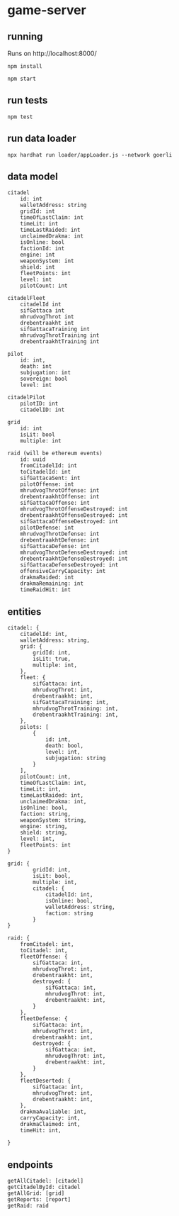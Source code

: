 # game-server


## running
Runs on http://localhost:8000/

`npm install`

`npm start`

## run tests
`npm test`

## run data loader
`npx hardhat run loader/appLoader.js --network goerli`

## data model
    citadel
        id: int
        walletAddress: string
        gridId: int
        timeOfLastClaim: int
        timeLit: int
        timeLastRaided: int
        unclaimedDrakma: int
        isOnline: bool
        factionId: int
        engine: int
        weaponSystem: int
        shield: int
        fleetPoints: int
        level: int
        pilotCount: int

    citadelFleet
        citadelId int
        sifGattaca int
        mhrudvogThrot int
        drebentraakht int
        sifGattacaTraining int
        mhrudvogThrotTraining int
        drebentraakhtTraining int

    pilot
        id: int,
        death: int
        subjugation: int
        sovereign: bool
        level: int

    citadelPilot
        pilotID: int
        citadelID: int    

    grid
        id: int
        isLit: bool
        multiple: int

    raid (will be ethereum events)
        id: uuid
        fromCitadelId: int
        toCitadelId: int
        sifGattacaSent: int
        pilotOffense: int
        mhrudvogThrotOffense: int
        drebentraakhtOffense: int
        sifGattacaOffense: int
        mhrudvogThrotOffenseDestroyed: int
        drebentraakhtOffenseDestroyed: int
        sifGattacaOffenseDestroyed: int
        pilotDefense: int
        mhrudvogThrotDefense: int
        drebentraakhtDefense: int
        sifGattacaDefense: int
        mhrudvogThrotDefenseDestroyed: int
        drebentraakhtDefenseDestroyed: int
        sifGattacaDefenseDestroyed: int
        offensiveCarryCapacity: int
        drakmaRaided: int
        drakmaRemaining: int
        timeRaidHit: int



## entities
    citadel: {
        citadelId: int,
        walletAddress: string,
        grid: {
            gridId: int,
            isLit: true,
            multiple: int,
        },
        fleet: {
            sifGattaca: int,
            mhrudvogThrot: int,
            drebentraakht: int,
            sifGattacaTraining: int,
            mhrudvogThrotTraining: int,
            drebentraakhtTraining: int,
        },
        pilots: [
            {
                id: int,
                death: bool,
                level: int,
                subjugation: string
            }
        ],
        pilotCount: int,
        timeOfLastClaim: int,
        timeLit: int,
        timeLastRaided: int,
        unclaimedDrakma: int,
        isOnline: bool,
        faction: string,
        weaponSystem: string,
        engine: string,
        shield: string,
        level: int,
        fleetPoints: int
    }

    grid: {
            gridId: int,
            isLit: bool,
            multiple: int,
            citadel: {
                citadelId: int,
                isOnline: bool,
                walletAddress: string,
                faction: string 
            }
    }

    raid: {
        fromCitadel: int,
        toCitadel: int,
        fleetOffense: {
            sifGattaca: int,
            mhrudvogThrot: int,
            drebentraakht: int,
            destroyed: {
                sifGattaca: int,
                mhrudvogThrot: int,
                drebentraakht: int,
            }
        },
        fleetDefense: {
            sifGattaca: int,
            mhrudvogThrot: int,
            drebentraakht: int,
            destroyed: {
                sifGattaca: int,
                mhrudvogThrot: int,
                drebentraakht: int,
            }
        },
        fleetDeserted: {
            sifGattaca: int,
            mhrudvogThrot: int,
            drebentraakht: int,
        },
        drakmaAvaliable: int,
        carryCapacity: int,
        drakmaClaimed: int,
        timeHit: int,
        
    }



## endpoints
    getAllCitadel: [citadel]
    getCitadelById: citadel
    getAllGrid: [grid]
    getReports: [report]
    getRaid: raid


